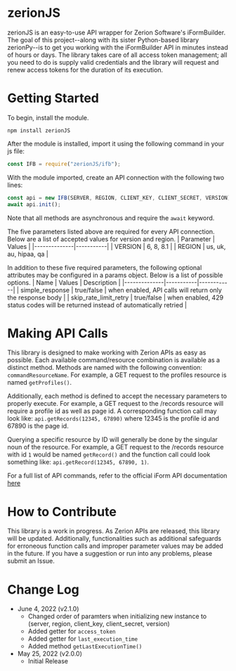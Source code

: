 # zerionJS

zerionJS is an easy-to-use API wrapper for Zerion Software's iFormBuilder. The goal of this project--along with its sister Python-based library zerionPy--is to get you working with the iFormBuilder API in minutes instead of hours or days. The library takes care of all access token management; all you need to do is supply valid credentials and the library will request and renew access tokens for the duration of its execution.

# Getting Started

To begin, install the module.

```
npm install zerionJS
```

After the module is installed, import it using the following command in your js file:

```javascript
const IFB = require("zerionJS/ifb");
```

With the module imported, create an API connection with the following two lines:

```javascript
const api = new IFB(SERVER, REGION, CLIENT_KEY, CLIENT_SECRET, VERSION);
await api.init();
```

Note that all methods are asynchronous and require the `await` keyword.

The five parameters listed above are required for every API connection. Below are a list of accepted values for version and region.
| Parameter | Values |
|--------------|-----------|
| VERSION | 6, 8, 8.1 |
| REGION | us, uk, au, hipaa, qa |

In addition to these five required parameters, the following optional attributes may be configured in a params object. Below is a list of possible options.
| Name | Values | Description |
|--------------|-----------|------------|
| simple_response | true/false | when enabled, API calls will return only the response body |
| skip_rate_limit_retry | true/false | when enabled, 429 status codes will be returned instead of automatically retried |

# Making API Calls

This library is designed to make working with Zerion APIs as easy as possible. Each available command/resource combination is available as a distinct method. Methods are named with the following convention: `commandResourceName`. For example, a GET request to the profiles resource is named `getProfiles()`.

Additionally, each method is defined to accept the necessary parameters to properly execute. For example, a GET request to the /records resource will require a profile id as well as page id. A corresponding function call may look like: `api.getRecords(12345, 67890)` where 12345 is the profile id and 67890 is the page id.

Querying a specific resource by ID will generally be done by the singular noun of the resource. For example, a GET request to the /records resource with id `1` would be named `getRecord()` and the function call could look something like: `api.getRecord(12345, 67890, 1)`.

For a full list of API commands, refer to the official iForm API documentation [here](https://iformbuilder80.docs.apiary.io/)

# How to Contribute

This library is a work in progress. As Zerion APIs are released, this library will be updated. Additionally, functionalities such as additional safeguards for erroneous function calls and improper parameter values may be added in the future. If you have a suggestion or run into any problems, please submit an Issue.

# Change Log

-  June 4, 2022 (v2.1.0)
    - Changed order of paramters when initializing new instance to (server, region, client_key, client_secret, version)
    - Added getter for `access_token`
    - Added getter for `last_execution_time`
    - Added method `getLastExecutionTime()`
-  May 25, 2022 (v2.0.0)
   - Initial Release
